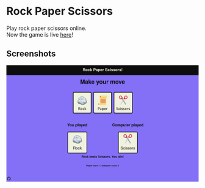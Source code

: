 # Rock Paper Scissors

Play rock paper scissors online.<br>
Now the game is live [here](https://nishantholla.github.io/webRockPaperScissors/)!

## Screenshots

<center>
<img src="./project/screenshot.png" alt="screenshot">
</center>
